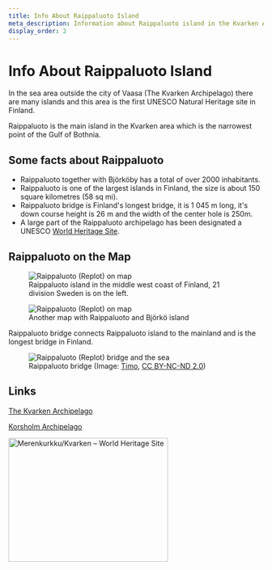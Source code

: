 ```yaml
---
title: Info About Raippaluoto Island
meta_description: Information about Raippaluoto island in the Kvarken Archipelago
display_order: 2
---
```

# Info About Raippaluoto Island

In the sea area outside the city of Vaasa (The Kvarken Archipelago) there are many islands and this area is the first UNESCO Natural Heritage site in Finland.

Raippaluoto is the main island in the Kvarken area which is the narrowest point of the Gulf of Bothnia.

## Some facts about Raippaluoto

<ul>
<li>Raippaluoto together with Bj&ouml;rk&ouml;by has a total of over 2000 inhabitants.</li>
<li>Raippaluoto is one of the largest islands in Finland, the size is about 150 square kilometres (58 sq mi).</li>
<li>Raippaluoto bridge is Finland's longest bridge, it is 1 045 m long, it's down course height is 26 m and the width of the center hole is 250m.</li>
<li>A large part of the Raippaluoto archipelago has been designated a UNESCO <a href="https://whc.unesco.org/en/list/898/" title="World Heritage List: High Coast / Kvarken Archipelago">World Heritage Site</a>.</li>
</ul>

## Raippaluoto on the Map

<figure class="map">
<img src="https://maps.googleapis.com/maps/api/staticmap?size=640x500&amp;zoom=7&amp;language=en&amp;markers=size:normal%7ccolor:blue%7Clabel:R%7cReplot,+Finland&amp;key=AIzaSyDhGoEDyrfCM_Msjx7P4Cw-T5jQ2ztN2h0" alt="Raippaluoto (Replot) on map">
<figcaption>Raippaluoto island in the middle west coast of Finland, 21 division Sweden is on the left.</figcaption>
</figure>

<figure class="map">
<img src="https://maps.googleapis.com/maps/api/staticmap?size=640x500&amp;zoom=9&amp;language=en&amp;markers=size:normal%7ccolor:blue%7Clabel:R%7cReplot,+Finland&amp;key=AIzaSyDhGoEDyrfCM_Msjx7P4Cw-T5jQ2ztN2h0" alt="Raippaluoto (Replot) on map">
<figcaption>Another map with Raippaluoto and Björkö island</figcaption>
</figure>

Raippaluoto bridge connects Raippaluoto island to the mainland and is the longest bridge in Finland.

<!--
<figure class="photo">
<a class="image-link" href="/56fl-eu101/images/Replotbron_large.jpg"><img src="/56fl-eu101/images/Replotbron_small.jpg" alt="Raippaluoto (Replot) Bridge - The longest bridge in Finland"></a>
<figcaption>Raippaluoto Bridge (Image: Wikimedia Commons)</figcaption>
</figure>
-->

<figure class="photo">
<img src="/56fl-eu101/images/the-longest-bridge-in-finland.jpg" alt="Raippaluoto (Replot) bridge and the sea">
<figcaption>Raippaluoto bridge (Image: <a href="https://www.flickr.com/photos/timokoo/438831359/">Timo</a>, <a href="https://creativecommons.org/licenses/by-nc-nd/2.0/">CC BY-NC-ND 2.0</a>)</figcaption>
</figure>

## Links

[The Kvarken Archipelago](https://www.kvarkenworldheritage.fi)

[Korsholm Archipelago](http://www.korsholmsskargard.fi/index.php?sprak=eng)

<img src="/56fl-eu101/images/kvarkenlogo_small.png" alt="Merenkurkku/Kvarken &ndash; World Heritage Site" width="315" height="245">
